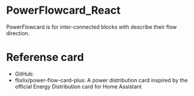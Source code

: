 # PowerFlowcard_React
PowerFlowcard is for inter-connected blocks with describe their flow direction.
# Referense card
- GitHub:
- flixlix/power-flow-card-plus: A power distribution card inspired by the official Energy Distribution card for Home Assistant
